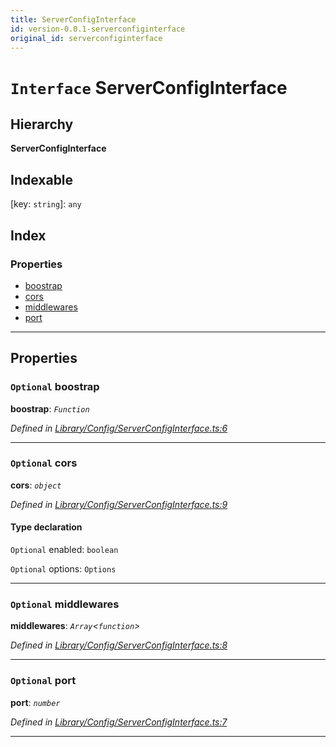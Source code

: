 ```yaml
---
title: ServerConfigInterface
id: version-0.0.1-serverconfiginterface
original_id: serverconfiginterface
---
```


# `Interface` ServerConfigInterface

## Hierarchy

**ServerConfigInterface**

## Indexable

\[key: `string`\]:&nbsp;`any`
## Index

### Properties

* [boostrap](serverconfiginterface#boostrap)
* [cors](serverconfiginterface#cors)
* [middlewares](serverconfiginterface#middlewares)
* [port](serverconfiginterface#port)

---

## Properties

<a id="boostrap"></a>

### `Optional` boostrap

**boostrap**: *`Function`*

*Defined in [Library/Config/ServerConfigInterface.ts:6](https://github.com/SpoonX/stix/blob/c0b3175/src/Library/Config/ServerConfigInterface.ts#L6)*

___
<a id="cors"></a>

### `Optional` cors

**cors**: *`object`*

*Defined in [Library/Config/ServerConfigInterface.ts:9](https://github.com/SpoonX/stix/blob/c0b3175/src/Library/Config/ServerConfigInterface.ts#L9)*

#### Type declaration

`Optional`  enabled: `boolean`

`Optional`  options: `Options`

___
<a id="middlewares"></a>

### `Optional` middlewares

**middlewares**: *`Array`<`function`>*

*Defined in [Library/Config/ServerConfigInterface.ts:8](https://github.com/SpoonX/stix/blob/c0b3175/src/Library/Config/ServerConfigInterface.ts#L8)*

___
<a id="port"></a>

### `Optional` port

**port**: *`number`*

*Defined in [Library/Config/ServerConfigInterface.ts:7](https://github.com/SpoonX/stix/blob/c0b3175/src/Library/Config/ServerConfigInterface.ts#L7)*

___

